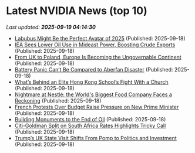 # Latest NVIDIA News (top 10)
_Last updated: **2025-09-19 04:14:30**_

- [Labubus Might Be the Perfect Avatar of 2025](https://biztoc.com/x/96529166fd5b7e8f) (Published: 2025-09-18)
- [IEA Sees Lower Oil Use in Mideast Power, Boosting Crude Exports](https://biztoc.com/x/def30a98f2879367) (Published: 2025-09-18)
- [From UK to Poland, Europe Is Becoming the Ungovernable Continent](https://biztoc.com/x/9c8c8fc13cb8cc12) (Published: 2025-09-18)
- [Battery Panic Can’t Be Compared to Aberfan Disaster](https://biztoc.com/x/2db06ef232351f98) (Published: 2025-09-18)
- [What’s Behind an Elite Hong Kong School’s Fight With a Church](https://biztoc.com/x/229c53b51a2d8018) (Published: 2025-09-18)
- [Nightmare at Nestlé: the World's Biggest Food Company Faces a Reckoning](https://biztoc.com/x/cdd020f3f66b3262) (Published: 2025-09-18)
- [French Protests Over Budget Raise Pressure on New Prime Minister](https://biztoc.com/x/084a7a814e0201d3) (Published: 2025-09-18)
- [Building Monuments to the End of Oil](https://biztoc.com/x/72ff59d7b1bce241) (Published: 2025-09-18)
- [Citi-Goldman Split on South Africa Rates Highlights Tricky Call](https://biztoc.com/x/19d33b00928c0791) (Published: 2025-09-18)
- [Trump’s UK State Visit Shifts From Pomp to Politics and Investment](https://biztoc.com/x/c58aeb408a88ce93) (Published: 2025-09-18)

